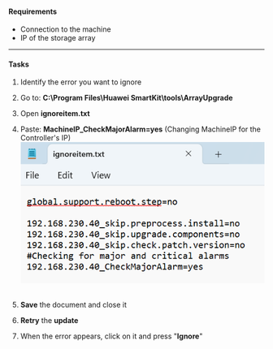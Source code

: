 #### Requirements
- Connection to the machine
- IP of the storage array
---
#### Tasks
1. Identify the error you want to ignore
2. Go to: **C:\Program Files\Huawei SmartKit\tools\ArrayUpgrade**
3. Open **ignoreitem.txt**
4. Paste: **MachineIP_CheckMajorAlarm=yes** (Changing MachineIP for the Controller's IP)
	![IgnoreError001](../Images/IgnoreError001.png)<br>
	<br>

5. **Save** the document and close it
6. **Retry** the **update**
7. When the error appears, click on it and press "**Ignore**"